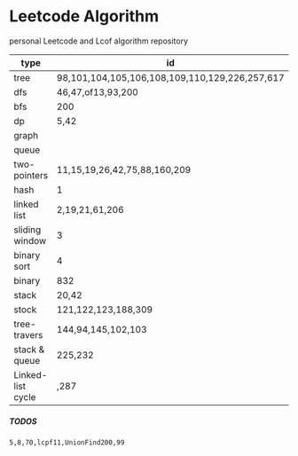 # Leetcode Algorithm

 personal Leetcode and Lcof algorithm repository



| type              | id                                             |
| ----------------- | ---------------------------------------------- |
| tree              | 98,101,104,105,106,108,109,110,129,226,257,617 |
| dfs               | 46,47,of13,93,200                              |
| bfs               | 200                                            |
| dp                | 5,42                                           |
| graph             |                                                |
| queue             |                                                |
| two-pointers      | 11,15,19,26,42,75,88,160,209                   |
| hash              | 1                                              |
| linked list       | 2,19,21,61,206                                 |
| sliding window    | 3                                              |
| binary sort       | 4                                              |
| binary            | 832                                            |
| stack             | 20,42                                          |
| stock             | 121,122,123,188,309                            |
| tree-travers      | 144,94,145,102,103                             |
| stack & queue     | 225,232                                        |
| Linked-list cycle | ,287                                           |



##### TODOS

```
5,8,70,lcpf11,UnionFind200,99
```

